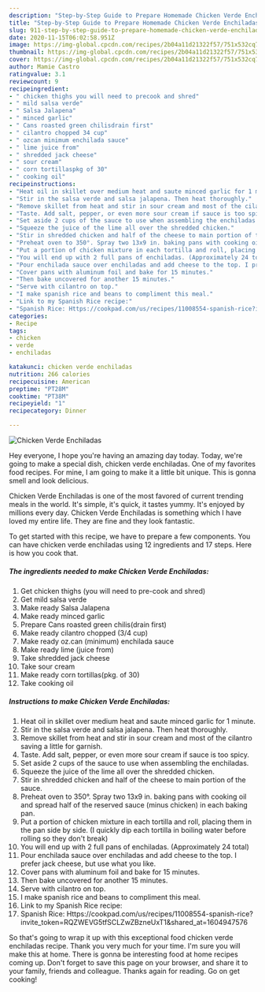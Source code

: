 ```yaml
---
description: "Step-by-Step Guide to Prepare Homemade Chicken Verde Enchiladas"
title: "Step-by-Step Guide to Prepare Homemade Chicken Verde Enchiladas"
slug: 911-step-by-step-guide-to-prepare-homemade-chicken-verde-enchiladas
date: 2020-11-15T06:02:58.951Z
image: https://img-global.cpcdn.com/recipes/2b04a11d21322f57/751x532cq70/chicken-verde-enchiladas-recipe-main-photo.jpg
thumbnail: https://img-global.cpcdn.com/recipes/2b04a11d21322f57/751x532cq70/chicken-verde-enchiladas-recipe-main-photo.jpg
cover: https://img-global.cpcdn.com/recipes/2b04a11d21322f57/751x532cq70/chicken-verde-enchiladas-recipe-main-photo.jpg
author: Mamie Castro
ratingvalue: 3.1
reviewcount: 9
recipeingredient:
- " chicken thighs you will need to precook and shred"
- " mild salsa verde"
- " Salsa Jalapena"
- " minced garlic"
- " Cans roasted green chilisdrain first"
- " cilantro chopped 34 cup"
- " ozcan minimum enchilada sauce"
- " lime juice from"
- " shredded jack cheese"
- " sour cream"
- " corn tortillaspkg of 30"
- " cooking oil"
recipeinstructions:
- "Heat oil in skillet over medium heat and saute minced garlic for 1 minute."
- "Stir in the salsa verde and salsa jalapena. Then heat thoroughly."
- "Remove skillet from heat and stir in sour cream and most of the cilantro saving a little for garnish."
- "Taste. Add salt, pepper, or even more sour cream if sauce is too spicy."
- "Set aside 2 cups of the sauce to use when assembling the enchiladas."
- "Squeeze the juice of the lime all over the shredded chicken."
- "Stir in shredded chicken and half of the cheese to main portion of the sauce."
- "Preheat oven to 350°. Spray two 13x9 in. baking pans with cooking oil and spread half of the reserved sauce (minus chicken) in each baking pan."
- "Put a portion of chicken mixture in each tortilla and roll, placing them in the pan side by side. (I quickly dip each tortilla in boiling water before rolling so they don&#39;t break)"
- "You will end up with 2 full pans of enchiladas. (Approximately 24 total)"
- "Pour enchilada sauce over enchiladas and add cheese to the top. I prefer jack cheese, but use what you like."
- "Cover pans with aluminum foil and bake for 15 minutes."
- "Then bake uncovered for another 15 minutes."
- "Serve with cilantro on top."
- "I make spanish rice and beans to compliment this meal."
- "Link to my Spanish Rice recipe:"
- "Spanish Rice: Https://cookpad.com/us/recipes/11008554-spanish-rice?invite_token=RQZWEVG5tfSCLZwZBzneUxT1&amp;shared_at=1604947576"
categories:
- Recipe
tags:
- chicken
- verde
- enchiladas

katakunci: chicken verde enchiladas 
nutrition: 266 calories
recipecuisine: American
preptime: "PT28M"
cooktime: "PT38M"
recipeyield: "1"
recipecategory: Dinner

---
```



![Chicken Verde Enchiladas](https://img-global.cpcdn.com/recipes/2b04a11d21322f57/751x532cq70/chicken-verde-enchiladas-recipe-main-photo.jpg)

Hey everyone, I hope you're having an amazing day today. Today, we're going to make a special dish, chicken verde enchiladas. One of my favorites food recipes. For mine, I am going to make it a little bit unique. This is gonna smell and look delicious.



Chicken Verde Enchiladas is one of the most favored of current trending meals in the world. It's simple, it's quick, it tastes yummy. It's enjoyed by millions every day. Chicken Verde Enchiladas is something which I have loved my entire life. They are fine and they look fantastic.


To get started with this recipe, we have to prepare a few components. You can have chicken verde enchiladas using 12 ingredients and 17 steps. Here is how you cook that.

<!--inarticleads1-->

##### The ingredients needed to make Chicken Verde Enchiladas:

1. Get  chicken thighs (you will need to pre-cook and shred)
1. Get  mild salsa verde
1. Make ready  Salsa Jalapena
1. Make ready  minced garlic
1. Prepare  Cans roasted green chilis(drain first)
1. Make ready  cilantro chopped (3/4 cup)
1. Make ready  oz.can (minimum) enchilada sauce
1. Make ready  lime (juice from)
1. Take  shredded jack cheese
1. Take  sour cream
1. Make ready  corn tortillas(pkg. of 30)
1. Take  cooking oil




<!--inarticleads2-->

##### Instructions to make Chicken Verde Enchiladas:

1. Heat oil in skillet over medium heat and saute minced garlic for 1 minute.
1. Stir in the salsa verde and salsa jalapena. Then heat thoroughly.
1. Remove skillet from heat and stir in sour cream and most of the cilantro saving a little for garnish.
1. Taste. Add salt, pepper, or even more sour cream if sauce is too spicy.
1. Set aside 2 cups of the sauce to use when assembling the enchiladas.
1. Squeeze the juice of the lime all over the shredded chicken.
1. Stir in shredded chicken and half of the cheese to main portion of the sauce.
1. Preheat oven to 350°. Spray two 13x9 in. baking pans with cooking oil and spread half of the reserved sauce (minus chicken) in each baking pan.
1. Put a portion of chicken mixture in each tortilla and roll, placing them in the pan side by side. (I quickly dip each tortilla in boiling water before rolling so they don&#39;t break)
1. You will end up with 2 full pans of enchiladas. (Approximately 24 total)
1. Pour enchilada sauce over enchiladas and add cheese to the top. I prefer jack cheese, but use what you like.
1. Cover pans with aluminum foil and bake for 15 minutes.
1. Then bake uncovered for another 15 minutes.
1. Serve with cilantro on top.
1. I make spanish rice and beans to compliment this meal.
1. Link to my Spanish Rice recipe:
1. Spanish Rice: Https://cookpad.com/us/recipes/11008554-spanish-rice?invite_token=RQZWEVG5tfSCLZwZBzneUxT1&amp;shared_at=1604947576




So that's going to wrap it up with this exceptional food chicken verde enchiladas recipe. Thank you very much for your time. I'm sure you will make this at home. There is gonna be interesting food at home recipes coming up. Don't forget to save this page on your browser, and share it to your family, friends and colleague. Thanks again for reading. Go on get cooking!
